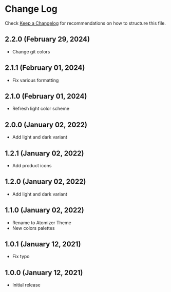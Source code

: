 # Change Log

Check [Keep a Changelog](http://keepachangelog.com/) for recommendations on how to structure this file.

## 2.2.0 (February 29, 2024)

- Change git colors

## 2.1.1 (February 01, 2024)

- Fix various formatting

## 2.1.0 (February 01, 2024)

- Refresh light color scheme

## 2.0.0 (January 02, 2022)

- Add light and dark variant

## 1.2.1 (January 02, 2022)

- Add product icons

## 1.2.0 (January 02, 2022)

- Add light and dark variant

## 1.1.0 (January 02, 2022)

- Rename to Atomizer Theme
- New colors palettes

## 1.0.1 (January 12, 2021)

- Fix typo

## 1.0.0 (January 12, 2021)

- Initial release
